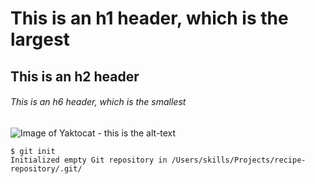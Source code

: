 # This is an h1 header, which is the largest
## This is an h2 header
###### This is an h6 header, which is the smallest

![Image of Yaktocat - this is the alt-text](https://octodex.github.com/images/yaktocat.png)

```
$ git init
Initialized empty Git repository in /Users/skills/Projects/recipe-repository/.git/
```
